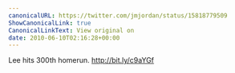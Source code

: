 ```yaml
---
canonicalURL: https://twitter.com/jmjordan/status/15818779509
ShowCanonicalLink: true
CanonicalLinkText: View original on
date: 2010-06-10T02:16:28+00:00
---
```

Lee hits 300th homerun. http://bit.ly/c9aYGf